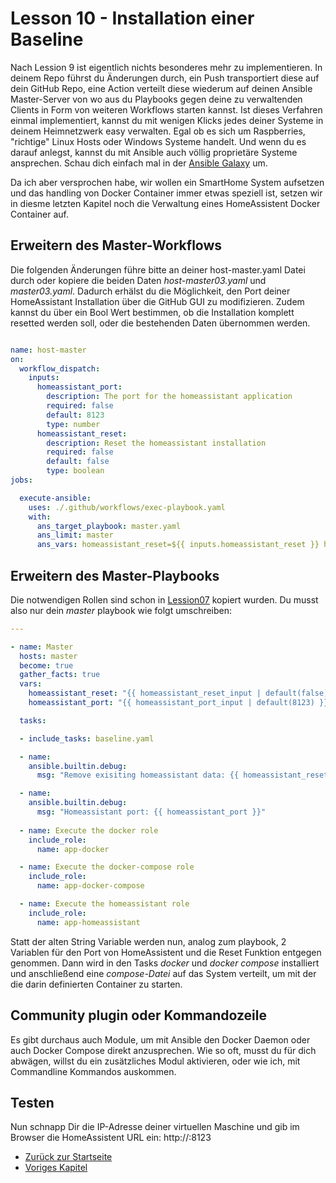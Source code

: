 # Lesson 10 - Installation einer Baseline

Nach Lession 9 ist eigentlich nichts besonderes mehr zu implementieren. In deinem Repo führst du Änderungen durch, ein Push transportiert diese auf dein GitHub Repo, eine Action verteilt diese wiederum auf deinen Ansible Master-Server von wo aus du Playbooks gegen deine zu verwaltenden Clients in Form von weiteren Workflows starten kannst.
Ist dieses Verfahren einmal implementiert, kannst du mit wenigen Klicks jedes deiner Systeme in deinem Heimnetzwerk easy verwalten. Egal ob es sich um Raspberries, "richtige" Linux Hosts oder Windows Systeme handelt. Und wenn du es darauf anlegst, kannst du mit Ansible auch völlig proprietäre Systeme ansprechen. Schau dich einfach mal in der [Ansible Galaxy](https://galaxy.ansible.com/ui/) um.

Da ich aber versprochen habe, wir wollen ein SmartHome System aufsetzen und das handling von Docker Container immer etwas speziell ist, setzen wir in diesme letzten Kapitel noch die Verwaltung eines HomeAssistent Docker Container auf.

## Erweitern des Master-Workflows

Die folgenden Änderungen führe bitte an deiner host-master.yaml Datei durch oder kopiere die beiden Daten *host-master03.yaml* und *master03.yaml*. Dadurch erhälst du die Möglichkeit, den Port deiner HomeAssistant Installation über die GitHub GUI zu modifizieren. Zudem kannst du über ein Bool Wert bestimmen, ob die Installation komplett resetted werden soll, oder die bestehenden Daten übernommen werden.

```yaml

name: host-master
on: 
  workflow_dispatch:
    inputs:
      homeassistant_port:
        description: The port for the homeassistant application
        required: false
        default: 8123
        type: number
      homeassistant_reset:
        description: Reset the homeassistant installation
        required: false
        default: false
        type: boolean
jobs:

  execute-ansible:
    uses: ./.github/workflows/exec-playbook.yaml
    with:
      ans_target_playbook: master.yaml
      ans_limit: master
      ans_vars: homeassistant_reset=${{ inputs.homeassistant_reset }} homeassistant_port=${{ inputs.homeassistant_port }}

```

## Erweitern des Master-Playbooks

Die notwendigen Rollen sind schon in [Lession07](./../Lesson07-add_ansible_files/Lesson07.md) kopiert wurden. Du musst also nur dein *master* playbook wie folgt umschreiben:

```yaml
---

- name: Master
  hosts: master
  become: true
  gather_facts: true
  vars:
    homeassistant_reset: "{{ homeassistant_reset_input | default(false) }}"
    homeassistant_port: "{{ homeassistant_port_input | default(8123) }}"

  tasks:

  - include_tasks: baseline.yaml

  - name:
    ansible.builtin.debug:
      msg: "Remove exisiting homeassistant data: {{ homeassistant_reset }}"

  - name:
    ansible.builtin.debug:
      msg: "Homeassistant port: {{ homeassistant_port }}"
    
  - name: Execute the docker role
    include_role:
      name: app-docker

  - name: Execute the docker-compose role
    include_role:
      name: app-docker-compose

  - name: Execute the homeassistant role
    include_role:
      name: app-homeassistant
```

Statt der alten String Variable werden nun, analog zum playbook, 2 Variablen für den Port von HomeAssistent und die Reset Funktion entgegen genommen. 
Dann wird in den Tasks *docker* und *docker compose* installiert und anschließend eine *compose-Datei* auf das System verteilt, um mit der die darin definierten Container zu starten.

## Community plugin oder Kommandozeile

Es gibt durchaus auch Module, um mit Ansible den Docker Daemon oder auch Docker Compose direkt anzusprechen. Wie so oft, musst du für dich abwägen, willst du ein zusätzliches Modul aktivieren, oder wie ich, mit Commandline Kommandos auskommen.

## Testen

Nun schnapp Dir die IP-Adresse deiner virtuellen Maschine und gib im Browser die HomeAssistent URL ein: http://<IPADDRESS>:8123

- [Zurück zur Startseite](./../README.md)
- [Voriges Kapitel](./../Lesson09-Installation_of_a_baseline/Lession09.md)
